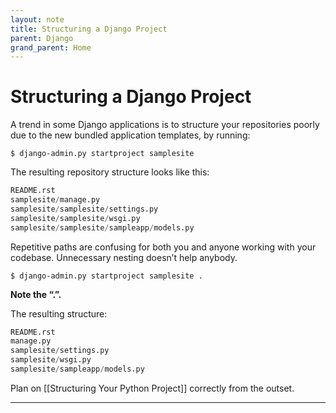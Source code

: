 ```yaml
---
layout: note
title: Structuring a Django Project
parent: Django
grand_parent: Home
---
```


# Structuring a Django Project

A trend in some Django applications is to structure your repositories poorly due to the new bundled application templates, by running:

```shell
$ django-admin.py startproject samplesite
```

The resulting repository structure looks like this:

```py
README.rst
samplesite/manage.py
samplesite/samplesite/settings.py
samplesite/samplesite/wsgi.py
samplesite/samplesite/sampleapp/models.py
```

Repetitive paths are confusing for both you and anyone working with your codebase. Unnecessary nesting doesn’t help anybody.

```shell
$ django-admin.py startproject samplesite .
```

**Note the “.”.**

The resulting structure:

```py
README.rst
manage.py
samplesite/settings.py
samplesite/wsgi.py
samplesite/sampleapp/models.py
```

Plan on [[Structuring Your Python Project]] correctly from the outset.

---
